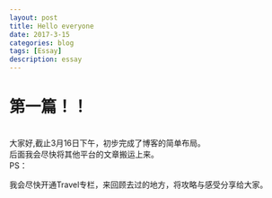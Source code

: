 ```yaml
---
layout: post
title: Hello everyone
date: 2017-3-15
categories: blog
tags: [Essay]
description: essay
---
```


# 第一篇！！
<br/>
大家好,截止3月16日下午，初步完成了博客的简单布局。<br/>后面我会尽快将其他平台的文章搬运上来。
<br/>PS：

我会尽快开通Travel专栏，来回顾去过的地方，将攻略与感受分享给大家。
